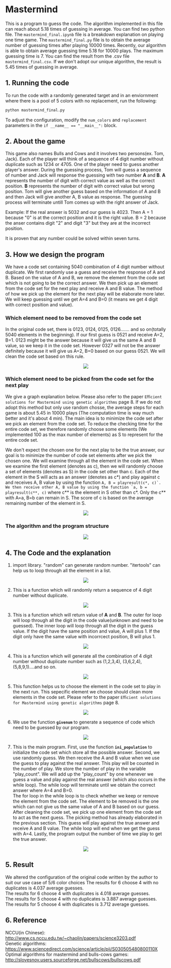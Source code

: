 # Mastermind

This is a program to guess the code. The algorithm implemented in this file can reach about 5.18 times of guessing in average. You can find two python file. The `mastermind_final.ipynb` file is a breakdown explanation on playing one time game. The `mastermind_final.py` file is to obtain the average number of guessing times after playing 10000 times. Recently, our algorithm is able to obtain average guessing time 5.18 for 10000 plays. The maximum guessing time is 7. You can find the result from the .csv file `mastermind_final.csv`. If we don't adopt our unique algorithm, the result is 5.45 times of guessing in average.

## 1. Running the code

To run the code with a randomly generated target and in an enviornment where there is a pool of 5 colors with no replacement, run the following:

```bash
python mastermind_final.py
```

To adjust the configuration, modify the `num_colors` and `replacement` parameters in the `if __name__ == "__main__":` block.

## 2. About the game<br />

This game also names Bulls and Cows and it involves two persons(ex. Tom, Jack). Each of the player will think of a sequence of 4 digit number without duplicate such as 1234 or 4705. One of the player need to guess another player's answer. During the guessing process, Tom will guess a sequence of number and Jack will response the guessing with two number **A** and **B**. **A** represents the number of digit with correct value as well as the correct position. **B** represents the number of digit with correct value but wrong position. Tom will give another guess based on the information of A and B and then Jack will give another A, B value as response. The guessing process will terminate untill Tom comes up with the right answer of Jack.<br />

Example: If the real answer is 5032 and our guess is 4023. Then A = 1 because "0" is at the correct position and it is the right value. B = 2 because the anser contains digit "2" and digit "3" but they are at the incorrect position.<br />

It is proven that any number could be solved within seven turns. <br />

## 3. How we design the program<br />

We have a code set containing 5040 combination of 4 digit number without duplicate. We first randomly use a guess and receive the response of A and B. Based on the value of A and B, we remove the element from the code set which is not going to be the correct answer. We then pick up an element from the code set for the next play and receive A and B value. The method of how we pick up the element for the next play will be elaborate more later. We will keep guessing until we get A=4 and B=0 (it means we get 4 digit with correct position and value).<br />

### Which element need to be removed from the code set<br />

In the original code set, there is 0123, 0124, 0125, 0126....... and so on(totally 5040 elements in the beginning). If our first guess is 0521 and receive A=2, B=1. 0123 might be the answer because it will give us the same A and B value, so we keep it in the code set. However 0327 will not be the answer definitely because it will give us A=2, B=0 based on our guess 0521. We will clean the code set based on this rule.<br />

<p align="center"><img src="/image/remove2.jpg"></p>

### Which element need to be picked from the code set for the next play<br />

We give a graph explanation below. Please also refer to the paper `Eﬃcient solutions for Mastermind using genetic algorithms` page 8. If we do not adopt this method but only use random chosse, the average steps for each game is about 5.45 in 10000 plays (The computation time is way much better and it's about 4 min). The main idea is to minimize the code set after we pick an element from the code set. To reduce the checking time for the entire code set, we therefore randomly choose some elements (We implemented 100 as the max number of elements) as S to represent for the entire code set.<br />

We don't expect the chosen one for the next play to be the true answer, our goal is to minimize the number of code set elements after we pick the chosen one. We will examine through all the element in the code set. When we examine the first element (denotes as c), then we will randomly choose a set of elements (denotes as S) in the code set other than c. Each of the element in the S will acts as an answer (denotes as c*) and play against c and receives A, B value by using the function ```A, B = playresult(c*, c)`. We then receive other A, B value by using the function `a, b = playresult(c**, c)``` where c** is the element in S other than c\*. Only the c\*\* with A=a, B=b can remain in S. The score of c is based on the average remaining number of the element in S.

<p align="center"><img src="/image/chooseone_function.jpg"></p>

### The algorithm and the program structure<br />

<p align="center"><img src="/image/structure_final.JPG"></p>

## 4. The Code and the explanation<br />

1. import library. "random" can generate random number. "itertools" can help us to loop through all the element in a list.<br />
<p align="center"><img src="/image/1.JPG"></p>

2. This is a function which will randomly return a sequence of 4 digit number without duplicate.<br />
<p align="center"><img src="/image/2.JPG"></p>

3. This is a function which will return value of **A** and **B**. The outer for loop will loop through all the digit in the code value(unknown and need to be guessed). The inner loop will loop through all the digit in the guess value. If the digit have the same position and value, A will plus 1. If the digit only have the same value with incorrcect position, B will plus 1. <br />
<p align="center"><img src="/image/3.JPG"></p>

4. This is a function which will generate all the combination of 4 digit number without duplicate number such as (1,2,3,4), (3,6,2,4), (5,8,9,1)....and so on.<br />
<p align="center"><img src="/image/4.JPG"></p>

5. This function helps us to choose the element in the code set to play in the next run. This sepecific element we choose should clean more elements in the code set. Please refer to the paper `Eﬃcient solutions for Mastermind using genetic algorithms` page 8.
<p align="center"><img src="/image/chooseone_final.JPG"></p>

6. We use the function **`givenum`** to generate a sequence of code which need to be guessed by our program.<br />
<p align="center"><img src="/image/5.JPG"></p>

7. This is the main program. First, use the function **`ini_population`** to initialize the code set which store all the possible answer. Second, we use randomly guess. We then receive the A and B value when we use the guess to play against the real answer. This play will be counted in the number of play. We store the number of play in the variable "play_count". We will add up the "play_count" by one whenever we guess a value and play against the real answer (which also occurs in the while loop). The while loop will terminate until we obtain the correct answer where A=4 and B=0. <br />
The for loop in the while loop is to check whether we keep or remove the element from the code set. The element to be removed is the one which can not give us the same value of A and B based on our guess. After cleaning the code set, we pick up one element from the code set to act as the next guess. The picking method has already elaborated in the previous section. This guess will play against the true answer and receive A and B value. The while loop will end when we get the guess with A=4. Lastly, the program output the number of time we play to get the true answer. <br />
<p align="center"><img src="/image/main_final.JPG"></p>

## 5. Result

We altered the configuration of the original code written by the author to suit our use case of 5/6 color choices
The results for 6 choose 4 with no duplicates is 4.037 average guesses.<br />
The results for 6 choose 4 with duplicates is 4.018 average guesses.<br />
The results for 5 choose 4 with no duplicates is 3.887 average guesses.<br />
The results for 5 choose 4 with duplicates is 3.712 average guesses.<br />

## 6. Reference

NCCU(in Chinese): http://www.cs.nccu.edu.tw/~chaolin/papers/science3203.pdf <br />
Genetic algorithms: https://www.sciencedirect.com/science/article/pii/S030505480800110X <br />
Optimal algorithms for mastermind and bulls-cows games: http://slovesnov.users.sourceforge.net/bullscows/bullscows.pdf <br />
